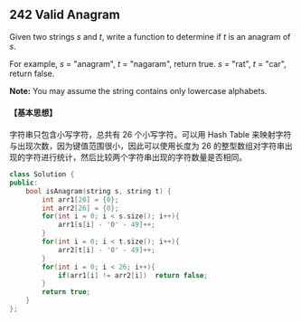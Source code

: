 ## 242  Valid Anagram

Given two strings *s* and *t*, write a function to determine if *t* is an anagram of *s*.

For example,
*s* = "anagram", *t* = "nagaram", return true.
*s* = "rat", *t* = "car", return false.

**Note:**
You may assume the string contains only lowercase alphabets.

#### 【基本思想】

字符串只包含小写字符，总共有 26 个小写字符。可以用 Hash Table 来映射字符与出现次数，因为键值范围很小，因此可以使用长度为 26 的整型数组对字符串出现的字符进行统计，然后比较两个字符串出现的字符数量是否相同。

```c++
class Solution {
public:
    bool isAnagram(string s, string t) {
        int arr1[26] = {0};
		int arr2[26] = {0};
		for(int i = 0; i < s.size(); i++){
			arr1[s[i] - '0' - 49]++;
		} 
		for(int i = 0; i < t.size(); i++){
			arr2[t[i] - '0' - 49]++;
		}
		for(int i = 0; i < 26; i++){
			if(arr1[i] != arr2[i])	return false;
		}
		return true;
    }
};
```

